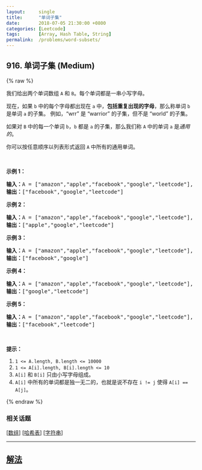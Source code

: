 ```yaml
---
layout:     single
title:      "单词子集"
date:       2018-07-05 21:30:00 +0800
categories: [Leetcode]
tags:       [Array, Hash Table, String]
permalink:  /problems/word-subsets/
---
```


## 916. 单词子集 (Medium)

{% raw %}

<p>我们给出两个单词数组 <code>A</code>&nbsp;和&nbsp;<code>B</code>。每个单词都是一串小写字母。</p>

<p>现在，如果&nbsp;<code>b</code> 中的每个字母都出现在 <code>a</code> 中，<strong>包括重复出现的字母</strong>，那么称单词 <code>b</code> 是单词 <code>a</code> 的子集。 例如，&ldquo;wrr&rdquo; 是 &ldquo;warrior&rdquo; 的子集，但不是 &ldquo;world&rdquo; 的子集。</p>

<p>如果对 <code>B</code> 中的每一个单词&nbsp;<code>b</code>，<code>b</code> 都是 <code>a</code> 的子集，那么我们称&nbsp;<code>A</code> 中的单词 <code>a</code> 是<em>通用的</em>。</p>

<p>你可以按任意顺序以列表形式返回&nbsp;<code>A</code> 中所有的通用单词。</p>

<p>&nbsp;</p>

<ol>
</ol>

<p><strong>示例 1：</strong></p>

<pre><strong>输入：</strong>A = [&quot;amazon&quot;,&quot;apple&quot;,&quot;facebook&quot;,&quot;google&quot;,&quot;leetcode&quot;], B = [&quot;e&quot;,&quot;o&quot;]
<strong>输出：</strong>[&quot;facebook&quot;,&quot;google&quot;,&quot;leetcode&quot;]
</pre>

<p><strong>示例 2：</strong></p>

<pre><strong>输入：</strong>A = [&quot;amazon&quot;,&quot;apple&quot;,&quot;facebook&quot;,&quot;google&quot;,&quot;leetcode&quot;], B = [&quot;l&quot;,&quot;e&quot;]
<strong>输出：</strong>[&quot;apple&quot;,&quot;google&quot;,&quot;leetcode&quot;]
</pre>

<p><strong>示例 3：</strong></p>

<pre><strong>输入：</strong>A = [&quot;amazon&quot;,&quot;apple&quot;,&quot;facebook&quot;,&quot;google&quot;,&quot;leetcode&quot;], B = [&quot;e&quot;,&quot;oo&quot;]
<strong>输出：</strong>[&quot;facebook&quot;,&quot;google&quot;]
</pre>

<p><strong>示例 4：</strong></p>

<pre><strong>输入：</strong>A = [&quot;amazon&quot;,&quot;apple&quot;,&quot;facebook&quot;,&quot;google&quot;,&quot;leetcode&quot;], B = [&quot;lo&quot;,&quot;eo&quot;]
<strong>输出：</strong>[&quot;google&quot;,&quot;leetcode&quot;]
</pre>

<p><strong>示例 5：</strong></p>

<pre><strong>输入：</strong>A = [&quot;amazon&quot;,&quot;apple&quot;,&quot;facebook&quot;,&quot;google&quot;,&quot;leetcode&quot;], B = [&quot;ec&quot;,&quot;oc&quot;,&quot;ceo&quot;]
<strong>输出：</strong>[&quot;facebook&quot;,&quot;leetcode&quot;]
</pre>

<p>&nbsp;</p>

<p><strong>提示：</strong></p>

<ol>
	<li><code>1 &lt;= A.length, B.length &lt;= 10000</code></li>
	<li><code>1 &lt;= A[i].length, B[i].length&nbsp;&lt;= 10</code></li>
	<li><code>A[i]</code>&nbsp;和&nbsp;<code>B[i]</code>&nbsp;只由小写字母组成。</li>
	<li><code>A[i]</code>&nbsp;中所有的单词都是独一无二的，也就是说不存在&nbsp;<code>i != j</code>&nbsp;使得&nbsp;<code>A[i] == A[j]</code>。</li>
</ol>

{% endraw %}

### 相关话题
  [[数组](https://github.com/openset/leetcode/tree/master/tag/array/README.md)]
  [[哈希表](https://github.com/openset/leetcode/tree/master/tag/hash-table/README.md)]
  [[字符串](https://github.com/openset/leetcode/tree/master/tag/string/README.md)]

---

## [解法](https://github.com/openset/leetcode/tree/master/problems/word-subsets)
